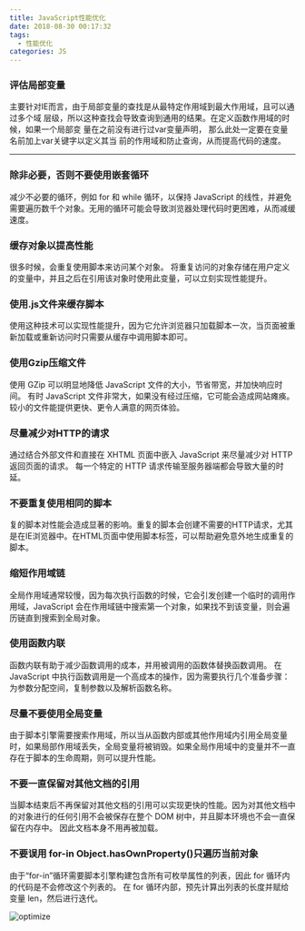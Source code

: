 ```yaml
---
title: JavaScript性能优化
date: 2018-08-30 00:17:32
tags:
  - 性能优化
categories: JS
---
```


### 评估局部变量
主要针对IE而言，由于局部变量的查找是从最特定作用域到最大作用域，且可以通过多个域
层级，所以这种查找会导致查询到通用的结果。在定义函数作用域的时候，如果一个局部变
量在之前没有进行过var变量声明， 那么此处一定要在变量名前加上var关键字以定义其当
前的作用域和防止查询，从而提高代码的速度。

---
<!--more-->

### 除非必要，否则不要使用嵌套循环
减少不必要的循环，例如 for 和 while 循环，以保持 JavaScript 的线性，并避免需要遍历数千个对象。无用的循环可能会导致浏览器处理代码时更困难，从而减缓速度。

### 缓存对象以提高性能
很多时候，会重复使用脚本来访问某个对象。 将重复访问的对象存储在用户定义的变量中，并且之后在引用该对象时使用此变量，可以立刻实现性能提升。

### 使用.js文件来缓存脚本
使用这种技术可以实现性能提升，因为它允许浏览器只加载脚本一次，当页面被重新加载或重新访问时只需要从缓存中调用脚本即可。

### 使用Gzip压缩文件
使用 GZip 可以明显地降低 JavaScript 文件的大小，节省带宽，并加快响应时间。 有时 JavaScript 文件非常大，如果没有经过压缩，它可能会造成网站瘫痪。较小的文件能提供更快、更令人满意的网页体验。

### 尽量减少对HTTP的请求
通过结合外部文件和直接在 XHTML 页面中嵌入 JavaScript 来尽量减少对 HTTP 返回页面的请求。 每一个特定的 HTTP 请求传输至服务器端都会导致大量的时延。

### 不要重复使用相同的脚本
复的脚本对性能会造成显著的影响。重复的脚本会创建不需要的HTTP请求，尤其是在IE浏览器中。在HTML页面中使用脚本标签，可以帮助避免意外地生成重复的脚本。

### 缩短作用域链
全局作用域通常较慢，因为每次执行函数的时候，它会引发创建一个临时的调用作用域，JavaScript 会在作用域链中搜索第一个对象，如果找不到该变量，则会遍历链直到搜索到全局对象。

### 使用函数内联
函数内联有助于减少函数调用的成本，并用被调用的函数体替换函数调用。 在 JavaScript 中执行函数调用是一个高成本的操作，因为需要执行几个准备步骤：为参数分配空间，复制参数以及解析函数名称。

### 尽量不要使用全局变量
由于脚本引擎需要搜索作用域，所以当从函数内部或其他作用域内引用全局变量时，如果局部作用域丢失，全局变量将被销毁。如果全局作用域中的变量并不一直存在于脚本的生命周期，则可以提升性能。

### 不要一直保留对其他文档的引用
当脚本结束后不再保留对其他文档的引用可以实现更快的性能。因为对其他文档中的对象进行的任何引用不会被保存在整个 DOM 树中，并且脚本环境也不会一直保留在内存中。 因此文档本身不用再被加载。

### 不要误用 for-in Object.hasOwnProperty()只遍历当前对象
由于“for-in”循环需要脚本引擎构建包含所有可枚举属性的列表，因此 for 循环内的代码是不会修改这个列表的。 在 for 循环内部，预先计算出列表的长度并赋给变量 len，然后进行迭代。

![optimize](http://cdn.mydearest.cn/blog/images/optimize.png)
